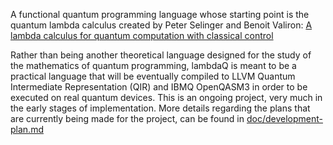 A functional quantum programming language whose starting point is the quantum lambda calculus created by Peter Selinger and Benoit Valiron: [A lambda calculus for quantum computation with classical control](https://arxiv.org/pdf/cs/0404056.pdf)

Rather than being another theoretical language designed for the study of the mathematics of quantum programming, lambdaQ is meant to be a practical language that will be eventually compiled to LLVM Quantum Intermediate Representation (QIR) and IBMQ OpenQASM3 in order to be executed on real quantum devices. This is an ongoing project, very much in the early stages of implementation. More details regarding the plans that are currently being made for the project, can be found in [doc/development-plan.md](https://github.com/radumarg/lambdaQ/blob/main/doc/development-plan.md)
